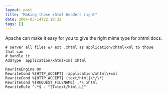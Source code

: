 ```yaml
---
layout: post
title: "Making those xhtml headers right"
date: 2004-03-14T22:18:32
tags: []
---
```


Apache can make it easy for you to give the right mime type for xhtml docs.


    # server all files w/ ext .xhtml as application/xhtml+xml to those that can
    # handle it
    AddType  application/xhtml+xml xhtml

    RewriteEngine On
    RewriteCond %{HTTP_ACCEPT} !application/xhtml\+xml
    RewriteCond %{HTTP_ACCEPT} (text/html|\*/\*)
    RewriteCond %{REQUEST_FILENAME} .*\.xhtml
    RewriteRule ^.*$ - "[T=text/html,L]"
